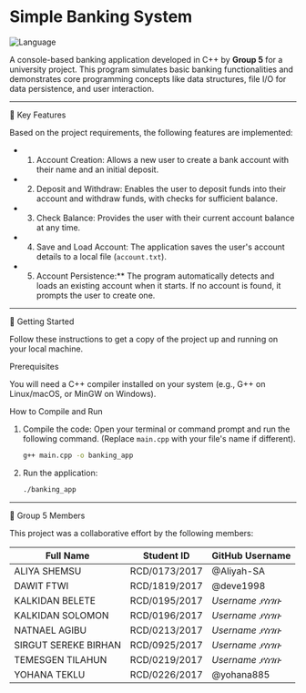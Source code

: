 # Simple Banking System

![Language](https://img.shields.io/badge/Language-C%2B%2B-blue.svg)

A console-based banking application developed in C++ by **Group 5** for a university project. This program simulates basic banking functionalities and demonstrates core programming concepts like data structures, file I/O for data persistence, and user interaction.

------------------------------------------------------

🚀 Key Features

Based on the project requirements, the following features are implemented:

- 1. Account Creation: Allows a new user to create a bank account with their name and an initial deposit.
- 2. Deposit and Withdraw: Enables the user to deposit funds into their account and withdraw funds, with checks for sufficient balance.
- 3. Check Balance: Provides the user with their current account balance at any time.
- 4. Save and Load Account: The application saves the user's account details to a local file (`account.txt`).
- 5. Account Persistence:** The program automatically detects and loads an existing account when it starts. If no account is found, it prompts the user to create one.

---------------------------------------------------

 🏁 Getting Started

Follow these instructions to get a copy of the project up and running on your local machine.

 Prerequisites

You will need a C++ compiler installed on your system (e.g., G++ on Linux/macOS, or MinGW on Windows).

 How to Compile and Run

1.  Compile the code:
    Open your terminal or command prompt and run the following command. (Replace `main.cpp` with your file's name if different).
    ```sh
    g++ main.cpp -o banking_app
    ```
2.  Run the application:
    ```sh
    ./banking_app
    ```

---------------------------------------------------------------------------------

 👥 Group 5 Members

This project was a collaborative effort by the following members:

| Full Name             | Student ID      | GitHub Username    |
| --------------------- | --------------- | ------------------ |
| ALIYA SHEMSU          | RCD/0173/2017   | @Aliyah-SA         |
| DAWIT FTWI            | RCD/1819/2017   | @deve1998          |
| KALKIDAN BELETE       | RCD/0195/2017   | *Username ያስገቡ*   |
| KALKIDAN SOLOMON      | RCD/0196/2017   | *Username ያስገቡ*   |
| NATNAEL AGIBU         | RCD/0213/2017   | *Username ያስገቡ*   |
| SIRGUT SEREKE BIRHAN  | RCD/0925/2017   | *Username ያስገቡ*   |
| TEMESGEN TILAHUN      | RCD/0219/2017   | *Username ያስገቡ*   |
| YOHANA TEKLU          | RCD/0226/2017   | @yohana885         |
